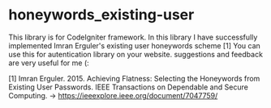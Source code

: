 # honeywords_existing-user

This library is for CodeIgniter framework.
In this library I have successfully implemented Imran Erguler's existing user honeywords scheme [1]
You can use this for autentication library on your website.
suggestions and feedback are very useful for me (:


[1] Imran Erguler. 2015. Achieving Flatness: Selecting the Honeywords from Existing User Passwords.  IEEE Transactions on Dependable and Secure Computing. -> https://ieeexplore.ieee.org/document/7047759/
